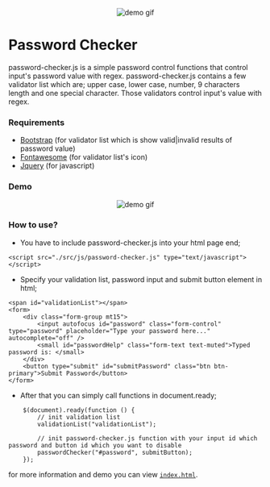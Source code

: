 <p align="center">
  <img src="https://imageshack.com/a/img922/6734/FvClNB.png" alt="demo gif">
</p>

# Password Checker

password-checker.js is a simple password control functions that control input's password value with regex. password-checker.js contains a few validator list which are; upper case, lower case, number, 9 characters length and one special character. Those validators control input's value with regex.

### Requirements
<ul>
<li><a href="https://getbootstrap.com/">Bootstrap</a> (for validator list which is show valid|invalid results of password value)</li>
<li><a href="https://fontawesome.com/">Fontawesome</a> (for validator list's icon)</li>
<li><a href="https://jquery.com/">Jquery</a> (for javascript)</li>
</ul>

### Demo
<p align="center">
  <img src="https://imageshack.com/a/img924/701/t7wNQl.gif" alt="demo gif">
</p>

### How to use?

* You have to include password-checker.js into your html page end;
```
<script src="./src/js/password-checker.js" type="text/javascript"></script>
```

* Specify your validation list, password input and submit button element in html;
```
<span id="validationList"></span>
<form>
    <div class="form-group mt15">
        <input autofocus id="password" class="form-control" type="password" placeholder="Type your password here..." autocomplete="off" />
        <small id="passwordHelp" class="form-text text-muted">Typed password is: </small>
    </div>
    <button type="submit" id="submitPassword" class="btn btn-primary">Submit Password</button>
</form>
```

* After that you can simply call functions in document.ready;
```
    $(document).ready(function () {
        // init validation list
        validationList("validationList");
        
        // init password-checker.js function with your input id which password and button id which you want to disable
        passwordChecker("#password", submitButton);
    });
```
for more information and demo you can view <code><a href="https://github.com/uedemir/password-checker/blob/master/index.html">index.html</a></code>.

